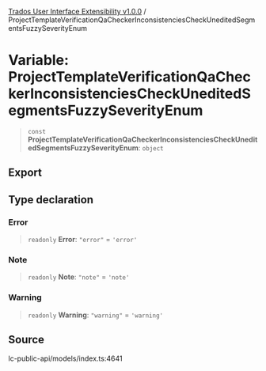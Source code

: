 [Trados User Interface Extensibility v1.0.0](../wiki/globals) / ProjectTemplateVerificationQaCheckerInconsistenciesCheckUneditedSegmentsFuzzySeverityEnum

# Variable: ProjectTemplateVerificationQaCheckerInconsistenciesCheckUneditedSegmentsFuzzySeverityEnum

> `const` **ProjectTemplateVerificationQaCheckerInconsistenciesCheckUneditedSegmentsFuzzySeverityEnum**: `object`

## Export

## Type declaration

### Error

> `readonly` **Error**: `"error"` = `'error'`

### Note

> `readonly` **Note**: `"note"` = `'note'`

### Warning

> `readonly` **Warning**: `"warning"` = `'warning'`

## Source

lc-public-api/models/index.ts:4641
